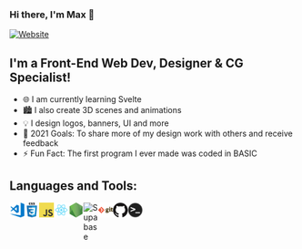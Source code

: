 ### Hi there, I'm Max 👋

[![Website](https://img.shields.io/website?label=Maxson52.github.io&style=for-the-badge&url=https%3A%2F%2Fcodestackr.com)](https://maxson52.github.io)

## I'm a Front-End Web Dev, Designer & CG Specialist!

- 🌐 I am currently learning Svelte
- 🏙 ️I also create 3D scenes and animations
- 💡 I design logos, banners, UI and more
- 🌟 2021 Goals: To share more of my design work with others and receive feedback
- ⚡ Fun Fact: The first program I ever made was coded in BASIC

## Languages and Tools:

<img align="left" alt="Visual Studio Code" width="26px" src="https://raw.githubusercontent.com/github/explore/80688e429a7d4ef2fca1e82350fe8e3517d3494d/topics/visual-studio-code/visual-studio-code.png" />
<img align="left" alt="CSS3" width="26px" src="https://raw.githubusercontent.com/github/explore/80688e429a7d4ef2fca1e82350fe8e3517d3494d/topics/css/css.png" />
<img align="left" alt="JavaScript" width="26px" src="https://raw.githubusercontent.com/github/explore/80688e429a7d4ef2fca1e82350fe8e3517d3494d/topics/javascript/javascript.png" />
<img align="left" alt="React" width="26px" src="https://raw.githubusercontent.com/github/explore/80688e429a7d4ef2fca1e82350fe8e3517d3494d/topics/react/react.png" />
<img align="left" alt="Node.js" width="26px" src="https://raw.githubusercontent.com/github/explore/80688e429a7d4ef2fca1e82350fe8e3517d3494d/topics/nodejs/nodejs.png" />
<img align="left" alt="Supabase" width="26px" src="![image](https://user-images.githubusercontent.com/42156015/121821552-b973bd80-cc67-11eb-9056-04ff09f55532.png)" />
<img align="left" alt="Git" width="26px" src="https://raw.githubusercontent.com/github/explore/80688e429a7d4ef2fca1e82350fe8e3517d3494d/topics/git/git.png" />
<img align="left" alt="GitHub" width="26px" src="https://raw.githubusercontent.com/github/explore/78df643247d429f6cc873026c0622819ad797942/topics/github/github.png" />
<img align="left" alt="Terminal" width="26px" src="https://raw.githubusercontent.com/github/explore/80688e429a7d4ef2fca1e82350fe8e3517d3494d/topics/terminal/terminal.png" />

